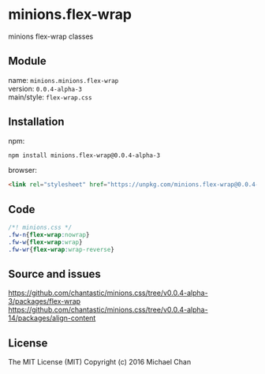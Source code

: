 # minions.flex-wrap
minions flex-wrap classes

## Module
name: `minions.minions.flex-wrap`  
version: `0.0.4-alpha-3`  
main/style: `flex-wrap.css`  

## Installation
npm:
```bash
npm install minions.flex-wrap@0.0.4-alpha-3
```

browser:
```html
<link rel="stylesheet" href="https://unpkg.com/minions.flex-wrap@0.0.4-alpha-3" />
```

## Code
```css
/*! minions.css */
.fw-n{flex-wrap:nowrap}
.fw-w{flex-wrap:wrap}
.fw-wr{flex-wrap:wrap-reverse}

```

## Source and issues

https://github.com/chantastic/minions.css/tree/v0.0.4-alpha-3/packages/flex-wrap
https://github.com/chantastic/minions.css/tree/v0.0.4-alpha-14/packages/align-content

## License

The MIT License (MIT)
Copyright (c) 2016 Michael Chan